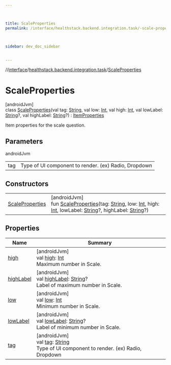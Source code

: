 ```yaml
---



title: ScaleProperties
permalink: /interface/healthstack.backend.integration.task/-scale-properties/index.html



sidebar: dev_doc_sidebar


---
```




//[interface](/bi_interface.html)/[healthstack.backend.integration.task](../index.html)/[ScaleProperties](index.html)



# ScaleProperties



[androidJvm]\
class [ScaleProperties](index.html)(val tag: [String](https://kotlinlang.org/api/latest/jvm/stdlib/kotlin/-string/index.html), val low: [Int](https://kotlinlang.org/api/latest/jvm/stdlib/kotlin/-int/index.html), val high: [Int](https://kotlinlang.org/api/latest/jvm/stdlib/kotlin/-int/index.html), val lowLabel: [String](https://kotlinlang.org/api/latest/jvm/stdlib/kotlin/-string/index.html)?, val highLabel: [String](https://kotlinlang.org/api/latest/jvm/stdlib/kotlin/-string/index.html)?) : [ItemProperties](../-item-properties/index.html)

Item properties for the scale question.



## Parameters


androidJvm

| | |
|---|---|
| tag | Type of UI component to render. (ex) Radio, Dropdown |



## Constructors


| | |
|---|---|
| [ScaleProperties](-scale-properties.html) | [androidJvm]<br>fun [ScaleProperties](-scale-properties.html)(tag: [String](https://kotlinlang.org/api/latest/jvm/stdlib/kotlin/-string/index.html), low: [Int](https://kotlinlang.org/api/latest/jvm/stdlib/kotlin/-int/index.html), high: [Int](https://kotlinlang.org/api/latest/jvm/stdlib/kotlin/-int/index.html), lowLabel: [String](https://kotlinlang.org/api/latest/jvm/stdlib/kotlin/-string/index.html)?, highLabel: [String](https://kotlinlang.org/api/latest/jvm/stdlib/kotlin/-string/index.html)?) |


## Properties


| Name | Summary |
|---|---|
| [high](high.html) | [androidJvm]<br>val [high](high.html): [Int](https://kotlinlang.org/api/latest/jvm/stdlib/kotlin/-int/index.html)<br>Maximum number in Scale. |
| [highLabel](high-label.html) | [androidJvm]<br>val [highLabel](high-label.html): [String](https://kotlinlang.org/api/latest/jvm/stdlib/kotlin/-string/index.html)?<br>Label of maximum number in Scale. |
| [low](low.html) | [androidJvm]<br>val [low](low.html): [Int](https://kotlinlang.org/api/latest/jvm/stdlib/kotlin/-int/index.html)<br>Minimum number in Scale. |
| [lowLabel](low-label.html) | [androidJvm]<br>val [lowLabel](low-label.html): [String](https://kotlinlang.org/api/latest/jvm/stdlib/kotlin/-string/index.html)?<br>Label of minimum number in Scale. |
| [tag](../-item-properties/tag.html) | [androidJvm]<br>val [tag](../-item-properties/tag.html): [String](https://kotlinlang.org/api/latest/jvm/stdlib/kotlin/-string/index.html)<br>Type of UI component to render. (ex) Radio, Dropdown |



